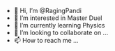 - 👋 Hi, I’m @RagingPandi
- 👀 I’m interested in Master Duel
- 🌱 I’m currently learning Physics
- 💞️ I’m looking to collaborate on ...
- 📫 How to reach me ...

<!---
RagingPandi/RagingPandi is a ✨ special ✨ repository because its `README.md` (this file) appears on your GitHub profile.
You can click the Preview link to take a look at your changes.
--->
